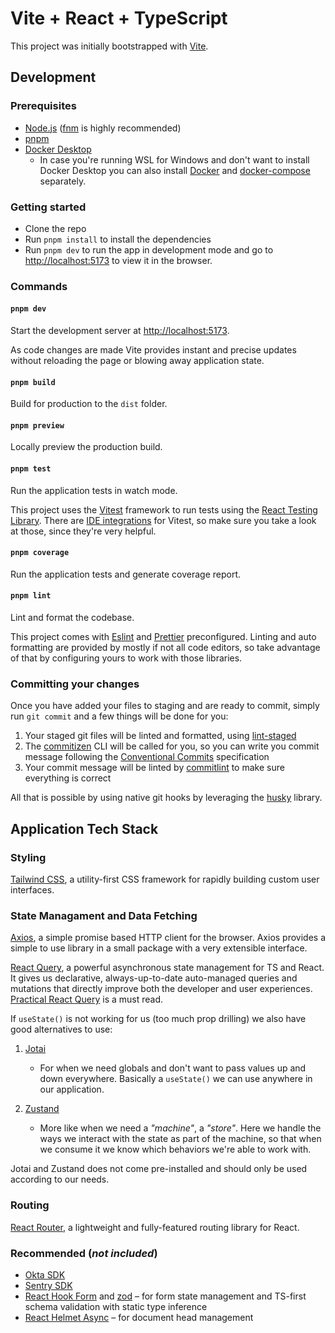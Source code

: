 # Vite + React + TypeScript

This project was initially bootstrapped with [Vite](https://vitejs.dev/).

## Development

### Prerequisites

- [Node.js](https://nodejs.org/en/) ([fnm](https://github.com/Schniz/fnm) is highly recommended)
- [pnpm](https://github.com/pnpm/pnpm)
- [Docker Desktop](https://www.docker.com/get-started/)
  - In case you're running WSL for Windows and don't want to install Docker Desktop you can also install [Docker](https://docs.docker.com/desktop/install/linux-install/) and [docker-compose](https://github.com/docker/compose) separately.

### Getting started

- Clone the repo
- Run `pnpm install` to install the dependencies
- Run `pnpm dev` to run the app in development mode and go to <http://localhost:5173> to view it in the browser.

### Commands

#### `pnpm dev`

Start the development server at <http://localhost:5173>.

As code changes are made Vite provides instant and precise updates without reloading the page or blowing away application state.

#### `pnpm build`

Build for production to the `dist` folder.

#### `pnpm preview`

Locally preview the production build.

#### `pnpm test`

Run the application tests in watch mode.

This project uses the [Vitest](https://vitest.dev/) framework to run tests using the [React Testing Library](https://testing-library.com/docs/react-testing-library/intro/). There are [IDE integrations](https://vitest.dev/guide/ide.html) for Vitest, so make sure you take a look at those, since they're very helpful.

#### `pnpm coverage`

Run the application tests and generate coverage report.

#### `pnpm lint`

Lint and format the codebase.

This project comes with [Eslint](https://eslint.org/) and [Prettier](https://prettier.io/) preconfigured. Linting and auto formatting are provided by mostly if not all code editors, so take advantage of that by configuring yours to work with those libraries.

### Committing your changes

Once you have added your files to staging and are ready to commit, simply run `git commit` and a few things will be done for you:

1. Your staged git files will be linted and formatted, using [lint-staged](https://github.com/okonet/lint-staged)
2. The [commitizen](https://github.com/commitizen/cz-cli) CLI will be called for you, so you can write you commit message following the [Conventional Commits](https://www.conventionalcommits.org/en/v1.0.0/) specification
3. Your commit message will be linted by [commitlint](https://github.com/conventional-changelog/commitlint) to make sure everything is correct

All that is possible by using native git hooks by leveraging the [husky](https://github.com/typicode/husky) library.

## Application Tech Stack

### Styling

[Tailwind CSS](https://github.com/tailwindlabs/tailwindcss), a utility-first CSS framework for rapidly building custom user interfaces.

### State Managament and Data Fetching

[Axios](https://github.com/axios/axios), a simple promise based HTTP client for the browser. Axios provides a simple to use library in a small package with a very extensible interface.

[React Query](https://tanstack.com/query/v4/docs/overview), a powerful asynchronous state management for TS and React. It gives us declarative, always-up-to-date auto-managed queries and mutations that directly improve both the developer and user experiences. [Practical React Query](https://tkdodo.eu/blog/practical-react-query) is a must read.

If `useState()` is not working for us (too much prop drilling) we also have good alternatives to use:

1. [Jotai](https://github.com/pmndrs/jotai)

   - For when we need globals and don't want to pass values up and down everywhere. Basically a `useState()` we can use anywhere in our application.

2. [Zustand](https://github.com/pmndrs/zustand)

   - More like when we need a _"machine"_, a _"store"_. Here we handle the ways we interact with the state as part of the machine, so that when we consume it we know which behaviors we're able to work with.

Jotai and Zustand does not come pre-installed and should only be used according to our needs.

### Routing

[React Router](https://reactrouter.com/en/main), a lightweight and fully-featured routing library for React.

### Recommended (_not included_)

- [Okta SDK](https://github.com/okta/okta-react)
- [Sentry SDK](https://docs.sentry.io/platforms/javascript/guides/react/)
- [React Hook Form](https://github.com/react-hook-form/react-hook-form) and [zod](https://github.com/colinhacks/zod) – for form state management and TS-first schema validation with static type inference
- [React Helmet Async](https://github.com/staylor/react-helmet-async) – for document head management
